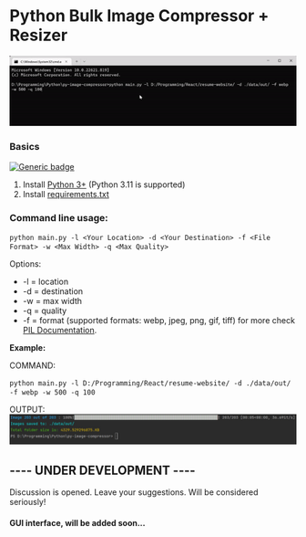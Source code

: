 # Python Bulk Image Compressor + Resizer
![alt text](https://github.com/georgekhananaev/py-image-compressor/blob/main/animation.gif?raw=true)


### Basics
[![Generic badge](https://img.shields.io/badge/Python_3.11-Supported-green.svg)](https://shields.io/)

1. Install [Python 3+](https://www.python.org/downloads/) (Python 3.11 is supported)
2. Install [requirements.txt](https://note.nkmk.me/en/python-pip-install-requirements/)


### Command line usage:

```
python main.py -l <Your Location> -d <Your Destination> -f <File Format> -w <Max Width> -q <Max Quality>
```

Options: 
* -l = location
* -d = destination
* -w = max width
* -q = quality 
* -f = format (supported formats: webp, jpeg, png, gif, tiff) for more check[ PIL Documentation](https://pillow.readthedocs.io/en/stable/handbook/image-file-formats.html).

**Example:**

COMMAND:

```
python main.py -l D:/Programming/React/resume-website/ -d ./data/out/ -f webp -w 500 -q 100
```

OUTPUT:
![alt text](https://github.com/georgekhananaev/py-image-compressor/blob/main/screenshot.jpg?raw=true)


## ---- UNDER DEVELOPMENT ----

Discussion is opened. Leave your suggestions. Will be considered seriously!


#### GUI interface, will be added soon...

